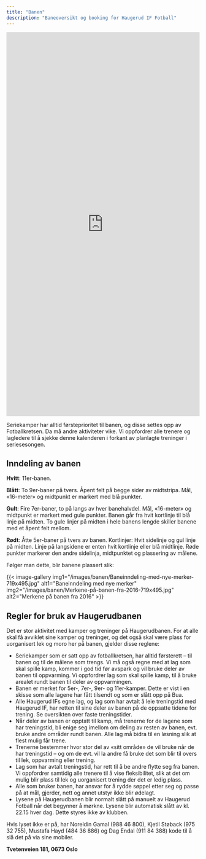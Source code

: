 ```yaml
---
title: "Banen"
description: "Baneoversikt og booking for Haugerud IF Fotball"
---
```


<iframe src="https://location.rubic.no/public/organization/33975/calendar/mobile?type=week&mode=light&showHeader=false&locationIds=33975%3A47aa9065-488f-4dd2-a1e3-db5a381d2884&locationIds=33975%3A18c84a99-7b4b-4c3d-a208-2eeb014e1f1f&locationIds=33975%3A47cee538-07a6-4a54-aa1f-02ae71b686bb&locationIds=33975%3Ac1a3a6a1-b608-4f70-81a8-8e0007ddcf29&locationIds=33975%3A560858de-9087-44e4-a8aa-9c4c11f0beec&locationIds=33975%3A59c1f342-78d5-4af4-9143-5b5c07895fe4&locationIds=33975%3A259c2717-1299-4637-b00c-3e159fef4324&enableEmbed=true" width="100%" height="1000" style="border: none;"></iframe>

Seriekamper har alltid førsteprioritet til banen, og disse settes opp av Fotballkretsen. Da må andre aktiviteter vike. Vi oppfordrer alle trenere og lagledere til å sjekke denne kalenderen i forkant av planlagte treninger i seriesesongen.

## Inndeling av banen

**Hvitt**: 11er-banen.

**Blått**: To 9er-baner på tvers. Åpent felt på begge sider av midtstripa. Mål, «16-meter» og midtpunkt er markert med blå punkter.

**Gult**: Fire 7er-baner, to på langs av hver banehalvdel. Mål, «16-meter» og midtpunkt er markert med gule punkter. Banen går fra hvit kortlinje til blå linje på midten. To gule linjer på midten i hele banens lengde skiller banene med et åpent felt mellom.

**Rødt**: Åtte 5er-baner på tvers av banen. Kortlinjer: Hvit sidelinje og gul linje på midten. Linje på langsidene er enten hvit kortlinje eller blå midtlinje. Røde punkter markerer den andre sidelinja, midtpunktet og plassering av målene.

Følger man dette, blir banene plassert slik:

{{< image-gallery
    img1="/images/banen/Baneinndeling-med-nye-merker-719x495.jpg"
    alt1="Baneinndeling med nye merker"
    img2="/images/banen/Merkene-på-banen-fra-2016-719x495.jpg"
    alt2="Merkene på banen fra 2016" >}}

## Regler for bruk av Haugerudbanen

Det er stor aktivitet med kamper og treninger på Haugerudbanen. For at alle skal få avviklet sine kamper og treninger, og det også skal være plass for uorganisert lek og moro her på banen, gjelder disse reglene:

- Seriekamper som er satt opp av fotballkretsen, har alltid førsterett – til banen og til de målene som trengs. Vi må også regne med at lag som skal spille kamp, kommer i god tid før avspark og vil bruke deler av banen til oppvarming. Vi oppfordrer lag som skal spille kamp, til å bruke arealet rundt banen til deler av oppvarmingen.
- Banen er merket for 5er-, 7er-, 9er- og 11er-kamper. Dette er vist i en skisse som alle lagene har fått tilsendt og som er slått opp på Bua.
- Alle Haugerud IFs egne lag, og lag som har avtalt å leie treningstid med Haugerud IF, har retten til sine deler av banen på de oppsatte tidene for trening. Se oversikten over faste treningstider.
- Når deler av banen er opptatt til kamp, må trenerne for de lagene som har treningstid, bli enige seg imellom om deling av resten av banen, evt. bruke andre områder rundt banen. Alle lag må bidra til en løsning slik at flest mulig får trene.
- Trenerne bestemmer hvor stor del av «sitt område» de vil bruke når de har treningstid – og om de evt. vil la andre få bruke det som blir til overs til lek, oppvarming eller trening.
- Lag som har avtalt treningstid, har rett til å be andre flytte seg fra banen. Vi oppfordrer samtidig alle trenere til å vise fleksibilitet, slik at det om mulig blir plass til lek og uorganisert trening der det er ledig plass.
- Alle som bruker banen, har ansvar for å rydde søppel etter seg og passe på at mål, gjerder, nett og annet utstyr ikke blir ødelagt.
- Lysene på Haugerudbanen blir normalt slått på manuelt av Haugerud Fotball når det begynner å mørkne. Lysene blir automatisk slått av kl. 22.15 hver dag. Dette styres ikke av klubben.

Hvis lyset ikke er på, har Noreldin Gamal (988 46 800), Kjetil Støback (975 32 755), Mustafa Hayd (484 36 886) og Dag Endal (911 84 388) kode til å slå det på via sine mobiler.

<p><strong>Tvetenveien 181, 0673 Oslo</strong></p>

<div id="map" style="width: 100%; height: 400px; margin-top: 2rem;"></div>

<link href='https://api.mapbox.com/mapbox-gl-js/v2.15.0/mapbox-gl.css' rel='stylesheet' />
<script src='https://api.mapbox.com/mapbox-gl-js/v2.15.0/mapbox-gl.js'></script>

<script>
mapboxgl.accessToken = 'pk.eyJ1Ijoic2lya3RlayIsImEiOiJjbWZpczgzaXowcGppMm1zZ3puNXAxZG5qIn0.I--vUnpXaX0gSKAz0z8ysQ';

// Coordinates for Tvetenveien 181, 0673 Oslo
var longitude = 10.858768120321114;
var latitude = 59.92349986271992;

var map = new mapboxgl.Map({
    container: 'map',
    style: 'mapbox://styles/mapbox/streets-v12',
    center: [longitude, latitude],
    zoom: 14
});

// Add navigation controls
map.addControl(new mapboxgl.NavigationControl());

// Add a marker at the location
new mapboxgl.Marker({ color: '#e52a32' })
    .setLngLat([longitude, latitude])
    .setPopup(new mapboxgl.Popup().setHTML('<h3>Haugerud IF</h3><p>Tvetenveien 181<br>0673 Oslo</p>'))
    .addTo(map);
</script>